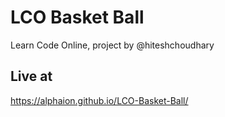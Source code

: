 # LCO Basket Ball
Learn Code Online, project by @hiteshchoudhary
## Live at
https://alphaion.github.io/LCO-Basket-Ball/
